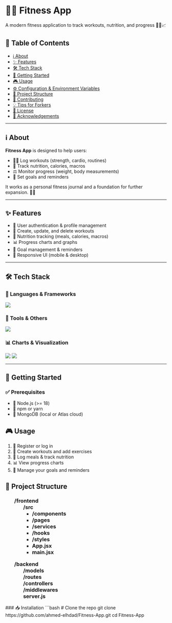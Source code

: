 # 🏋️‍♂️ Fitness App

A modern fitness application to track workouts, nutrition, and progress 💪🥗📈

## 📑 Table of Contents
- [ℹ️ About](#about)  
- [✨ Features](#features)  
- [🛠️ Tech Stack](#tech-stack)  
- [🚀 Getting Started](#getting-started)  
- [🎮 Usage](#usage)  
- [⚙️ Configuration & Environment Variables](#configuration--environment-variables)  
- [📂 Project Structure](#Structure)  
- [🤝 Contributing](#contributing)  
- [💡 Tips for Forkers](#tips-for-forkers)  
- [📜 License](#license)  
- [🙌 Acknowledgements](#acknowledgements)  

---

## ℹ️ About
**Fitness App** is designed to help users:
- 🏋️‍♀️ Log workouts (strength, cardio, routines)  
- 🍎 Track nutrition, calories, macros  
- ⚖️ Monitor progress (weight, body measurements)  
- 🎯 Set goals and reminders  

It works as a personal fitness journal and a foundation for further expansion. 🚴‍♂️

---

## ✨ Features
- 🔐 User authentication & profile management  
- 📝 Create, update, and delete workouts  
- 🥙 Nutrition tracking (meals, calories, macros)  
- 📊 Progress charts and graphs  
- 🎯 Goal management & reminders  
- 📱 Responsive UI (mobile & desktop)  

---

## 🛠️ Tech Stack

### 🚀 Languages & Frameworks
<p align="left">
  <img src="https://skillicons.dev/icons?i=js,ts,nodejs,express,react,vite,tailwind,mongodb" />
</p>

### 🧩 Tools & Others
<p align="left">
  <img src="https://skillicons.dev/icons?i=git,github,postman,npm,yarn" />
</p>

### 📊 Charts & Visualization
<p align="left">
  <img src="https://img.shields.io/badge/Recharts-FF4C4C?style=for-the-badge&logo=chartdotjs&logoColor=white" />
  <img src="https://img.shields.io/badge/Chart.js-FF6384?style=for-the-badge&logo=chartdotjs&logoColor=white" />
</p>

---

## 🚀 Getting Started

### ✅ Prerequisites
- 📌 Node.js (>= 18)  
- 📌 npm or yarn  
- 📌 MongoDB (local or Atlas cloud)  

<div id='usage'>
  <h2>🎮 Usage</h2>
  <ol>
    <li>🔑 Register or log in</li>
    <li>🏃 Create workouts and add exercises</li>
    <li>🥗 Log meals & track nutrition</li>
    <li>📊 View progress charts</li>
    <li>🎯 Manage your goals and reminders</li>
  </ol>
</div>
<div id="Structure">
  <h2>📂 Project Structure</h2>
  <div>
    <h3></Fitness-App/h3>
    <ul style='list-style:none'>
      <li>
        /frontend
        <ul style='list-style:none'>
        <li>/src
          <ul>
            <li>/components</li>
            <li>/pages</li>
            <li>/services</li>
            <li>/hooks</li>
            <li>/styles</li>
            <li>App.jsx</li>
            <li>main.jsx</li>
          </ul>
        </li>  
        </ul>
      </li>
    </ul>
    <ul style='list-style:none'>
      <li>
        /backend
        <ul style='list-style:none'>
            <li>/models</li>
            <li>/routes</li>
            <li>/controllers</li>
            <li>/middlewares</li>
            <li>server.js</li>
        </li>  
        </ul>
      </li>
    </ul>

  </div>
</div>
### 📥 Installation
```bash
# Clone the repo
git clone https://github.com/ahmed-elhdad/Fitness-App.git
cd Fitness-App
